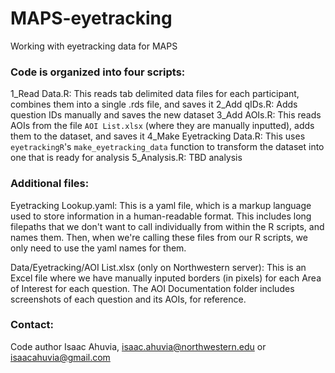 # MAPS-eyetracking
Working with eyetracking data for MAPS

### Code is organized into four scripts:

1_Read Data.R: This reads tab delimited data files for each participant, combines them into a single .rds file, and saves it
2_Add qIDs.R: Adds question IDs manually and saves the new dataset
3_Add AOIs.R: This reads AOIs from the file `AOI List.xlsx` (where they are manually inputted), adds them to the dataset, and saves it
4_Make Eyetracking Data.R: This uses `eyetrackingR`'s `make_eyetracking_data` function to transform the dataset into one that is ready for analysis
5_Analysis.R: TBD analysis

### Additional files: 

Eyetracking Lookup.yaml: This is a yaml file, which is a markup language used to store information in a human-readable format. This includes long filepaths that we don't want to call individually from within the R scripts, and names them. Then, when we're calling these files from our R scripts, we only need to use the yaml names for them.

Data/Eyetracking/AOI List.xlsx (only on Northwestern server): This is an Excel file where we have manually inputed borders (in pixels) for each Area of Interest for each question. The AOI Documentation folder includes screenshots of each question and its AOIs, for reference.

### Contact:

Code author Isaac Ahuvia, isaac.ahuvia@northwestern.edu or isaacahuvia@gmail.com
